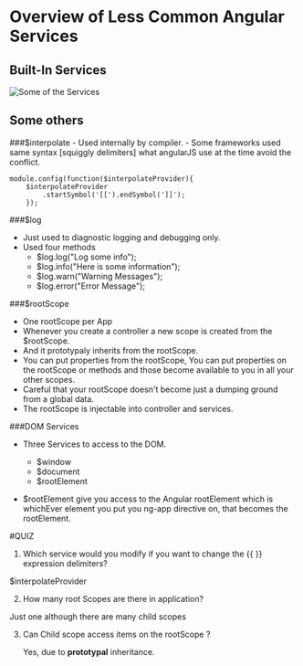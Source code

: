 # Overview of Less Common Angular Services


## Built-In Services

![Some of the Services](https://raw.githubusercontent.com/naveenasivaprabu/Angularjs-Path/master/02/3%20Create%20and%20using%20Angular%20Services/19%20Overview%20of%20Less%20Common%20Angular%20Services/builtInServices.png)

## Some others

###$interpolate
	- Used internally by compiler.
	- Some frameworks used same syntax [squiggly delimiters] what angularJS use at the time avoid the conflict.

	module.config(function($interpolateProvider){
		$interpolateProvider
			.startSymbol('[[').endSymbol(']]');
		});

###$log

- Just used to diagnostic logging and debugging only.
- Used four methods
	- $log.log("Log some info");
	- $log.info("Here is some information");
	- $log.warn("Warning Messages");
	- $log.error("Error Message");

###$rootScope

- One rootScope per App
- Whenever you create a controller a new scope is created from the $rootScope.
- And it prototypaly inherits from the rootScope.
- You can put properties from the rootScope, You can put properties on the rootScope or methods and those become
	available to you in all your other scopes.
- Careful that your rootScope doesn't become just a dumping ground from a global data.
- The rootScope is injectable into controller and services.

###DOM Services
- Three Services to access to the DOM.
	- $window
	- $document
	- $rootElement

- $rootElement give you access to the Angular rootElement which is whichEver element you put you ng-app directive on, that becomes the rootElement.


#QUIZ

1. Which service would you modify if you want to change the {{ }} expression delimiters?

  $interpolateProvider

2. How many root Scopes are there in application?

 Just one although there are many child scopes

3. Can Child scope access items on the rootScope ?

	Yes, due to **prototypal** inheritance.